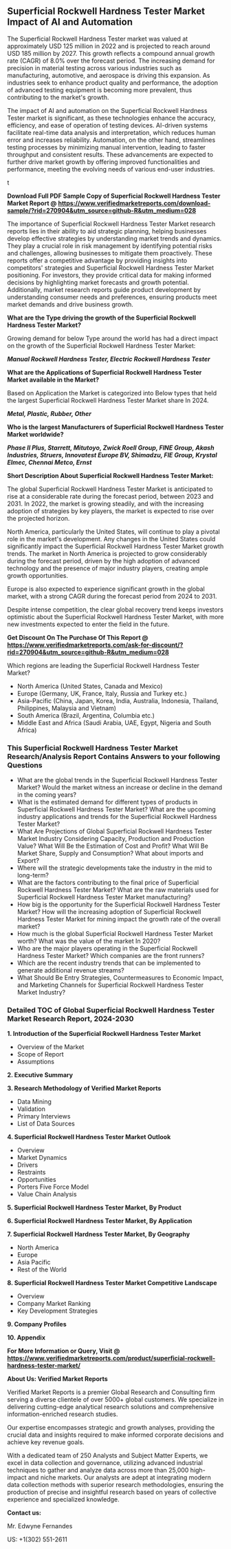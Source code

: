 <h2>Superficial Rockwell Hardness Tester Market Impact of AI and Automation</h2><p>The Superficial Rockwell Hardness Tester market was valued at approximately USD 125 million in 2022 and is projected to reach around USD 185 million by 2027. This growth reflects a compound annual growth rate (CAGR) of 8.0% over the forecast period. The increasing demand for precision in material testing across various industries such as manufacturing, automotive, and aerospace is driving this expansion. As industries seek to enhance product quality and performance, the adoption of advanced testing equipment is becoming more prevalent, thus contributing to the market's growth.</p><p>The impact of AI and automation on the Superficial Rockwell Hardness Tester market is significant, as these technologies enhance the accuracy, efficiency, and ease of operation of testing devices. AI-driven systems facilitate real-time data analysis and interpretation, which reduces human error and increases reliability. Automation, on the other hand, streamlines testing processes by minimizing manual intervention, leading to faster throughput and consistent results. These advancements are expected to further drive market growth by offering improved functionalities and performance, meeting the evolving needs of various end-user industries.</p>t</p><p id="" class=""><strong>Download Full PDF Sample Copy of Superficial Rockwell Hardness Tester Market Report @ <a href="https://www.verifiedmarketreports.com/download-sample/?rid=270904&utm_source=github-R&utm_medium=028" target="_blank">https://www.verifiedmarketreports.com/download-sample/?rid=270904&utm_source=github-R&utm_medium=028</a></strong></p><p>The importance of&nbsp;Superficial Rockwell Hardness Tester Market research reports lies in their ability to aid strategic planning, helping businesses develop effective strategies by understanding market trends and dynamics. They play a crucial role in risk management by identifying potential risks and challenges, allowing businesses to mitigate them proactively. These reports offer a competitive advantage by providing insights into competitors' strategies and Superficial Rockwell Hardness Tester Market positioning. For investors, they provide critical data for making informed decisions by highlighting market forecasts and growth potential. Additionally, market research reports guide product development by understanding consumer needs and preferences, ensuring products meet market demands and drive business growth.</p><p><strong>What are the&nbsp;Type driving the growth of the Superficial Rockwell Hardness Tester Market?</strong></p><p id="" class="">Growing demand for below Type around the world has had a direct impact on the growth of the Superficial Rockwell Hardness Tester Market:</p><em><strong>Manual Rockwell Hardness Tester, Electric Rockwell Hardness Tester</strong></em></p><strong>What are the&nbsp;Applications&nbsp;of Superficial Rockwell Hardness Tester Market available in the Market?</strong></p><p id="" class="">Based on Application the Market is categorized into Below types that held the largest Superficial Rockwell Hardness Tester Market share In 2024.</p><em><strong>Metal, Plastic, Rubber, Other</strong></em></p><strong>Who is the largest Manufacturers of Superficial Rockwell Hardness Tester Market worldwide?</strong></p><p><em><strong>Phase II Plus, Starrett, Mitutoyo, Zwick Roell Group, FINE Group, Akash Industries, Struers, Innovatest Europe BV, Shimadzu, FIE Group, Krystal Elmec, Chennai Metco, Ernst</strong></em></p><p id="" class=""><strong>Short Description About Superficial Rockwell Hardness Tester Market:</strong></p><p>The global Superficial Rockwell Hardness Tester Market is anticipated to rise at a considerable rate during the forecast period, between 2023 and 2031. In 2022, the market is growing steadily, and with the increasing adoption of strategies by key players, the market is expected to rise over the projected horizon.</p><p>North America, particularly the United States, will continue to play a pivotal role in the market's development. Any changes in the United States could significantly impact the Superficial Rockwell Hardness Tester Market growth trends. The market in North America is projected to grow considerably during the forecast period, driven by the high adoption of advanced technology and the presence of major industry players, creating ample growth opportunities.</p><p>Europe is also expected to experience significant growth in the global market, with a strong CAGR during the forecast period from 2024 to 2031.</p><p>Despite intense competition, the clear global recovery trend keeps investors optimistic about the Superficial Rockwell Hardness Tester Market, with more new investments expected to enter the field in the future.</p><p id="" class=""><strong>Get Discount On The Purchase Of This Report @ <a href="https://www.verifiedmarketreports.com/ask-for-discount/?rid=270904&utm_source=github-R&utm_medium=028" target="_blank">https://www.verifiedmarketreports.com/ask-for-discount/?rid=270904&utm_source=github-R&utm_medium=028</a></strong></p>Which regions are leading the Superficial Rockwell Hardness Tester Market?</p><ul><li>North America (United States, Canada and Mexico)</li><li>Europe (Germany, UK, France, Italy, Russia and Turkey etc.)</li><li>Asia-Pacific (China, Japan, Korea, India, Australia, Indonesia, Thailand, Philippines, Malaysia and Vietnam)</li><li>South America (Brazil, Argentina, Columbia etc.)</li><li>Middle East and Africa (Saudi Arabia, UAE, Egypt, Nigeria and South Africa)</li></ul><h3 id="" class="">This Superficial Rockwell Hardness Tester Market Research/Analysis Report Contains Answers to your following Questions</h3><ul><li>What are the global trends in the Superficial Rockwell Hardness Tester Market? Would the market witness an increase or decline in the demand in the coming years?</li><li>What is the estimated demand for different types of products in Superficial Rockwell Hardness Tester Market? What are the upcoming industry applications and trends for the Superficial Rockwell Hardness Tester Market?</li><li>What Are Projections of Global Superficial Rockwell Hardness Tester Market Industry Considering Capacity, Production and Production Value? What Will Be the Estimation of Cost and Profit? What Will Be Market Share, Supply and Consumption? What about imports and Export?</li><li>Where will the strategic developments take the industry in the mid to long-term?</li><li>What are the factors contributing to the final price of Superficial Rockwell Hardness Tester Market? What are the raw materials used for Superficial Rockwell Hardness Tester Market manufacturing?</li><li>How big is the opportunity for the Superficial Rockwell Hardness Tester Market? How will the increasing adoption of Superficial Rockwell Hardness Tester Market for mining impact the growth rate of the overall market?</li><li>How much is the global Superficial Rockwell Hardness Tester Market worth? What was the value of the market In 2020?</li><li>Who are the major players operating in the Superficial Rockwell Hardness Tester Market? Which companies are the front runners?</li><li>Which are the recent industry trends that can be implemented to generate additional revenue streams?</li><li>What Should Be Entry Strategies, Countermeasures to Economic Impact, and Marketing Channels for Superficial Rockwell Hardness Tester Market Industry?</li></ul><h3 id="" class="">Detailed TOC of Global Superficial Rockwell Hardness Tester Market Research Report, 2024-2030</h3><p id="" class=""><strong>1. Introduction of the Superficial Rockwell Hardness Tester Market</strong></p><ul><li>Overview of the Market</li><li>Scope of Report</li><li>Assumptions</li></ul><p id="" class=""><strong>2. Executive Summary</strong></p><p id="" class=""><strong>3. Research Methodology of Verified Market Reports</strong></p><ul><li>Data Mining</li><li>Validation</li><li>Primary Interviews</li><li>List of Data Sources</li></ul><p id="" class=""><strong>4. Superficial Rockwell Hardness Tester Market Outlook</strong></p><ul><li>Overview</li><li>Market Dynamics</li><li>Drivers</li><li>Restraints</li><li>Opportunities</li><li>Porters Five Force Model</li><li>Value Chain Analysis</li></ul><p id="" class=""><strong>5. Superficial Rockwell Hardness Tester Market, By Product</strong></p><p id="" class=""><strong>6. Superficial Rockwell Hardness Tester Market, By Application</strong></p><p id="" class=""><strong>7. Superficial Rockwell Hardness Tester Market, By Geography</strong></p><ul><li>North America</li><li>Europe</li><li>Asia Pacific</li><li>Rest of the World</li></ul><p id="" class=""><strong>8. Superficial Rockwell Hardness Tester Market Competitive Landscape</strong></p><ul><li>Overview</li><li>Company Market Ranking</li><li>Key Development Strategies</li></ul><p id="" class=""><strong>9. Company Profiles</strong></p><p id="" class=""><strong>10. Appendix</strong></p><p id="" class=""><strong>For More Information or Query, Visit @ <a href="https://www.verifiedmarketreports.com/product/superficial-rockwell-hardness-tester-market/" target="_blank">https://www.verifiedmarketreports.com/product/superficial-rockwell-hardness-tester-market/</a></strong></p><p id="" class=""><strong>About Us: Verified Market Reports</strong></p><p id="" class="">Verified Market Reports is a premier Global Research and Consulting firm serving a diverse clientele of over 5000+ global customers. We specialize in delivering cutting-edge analytical research solutions and comprehensive information-enriched research studies.</p><p id="" class="">Our expertise encompasses strategic and growth analyses, providing the crucial data and insights required to make informed corporate decisions and achieve key revenue goals.</p><p id="" class="">With a dedicated team of 250 Analysts and Subject Matter Experts, we excel in data collection and governance, utilizing advanced industrial techniques to gather and analyze data across more than 25,000 high-impact and niche markets. Our analysts are adept at integrating modern data collection methods with superior research methodologies, ensuring the production of precise and insightful research based on years of collective experience and specialized knowledge.</p><p id="" class=""><strong>Contact us:</strong></p><p id="" class="">Mr. Edwyne Fernandes</p><p id="" class="">US: +1(302) 551-2611</p>